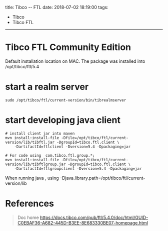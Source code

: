 title: Tibco -- FTL
date: 2018-07-02 18:19:00
tags:
- Tibco
- Tibco FTL
---


# Tibco FTL Community Edition

Default installation location on MAC.
The package was installed into /opt/tibco/ftl/5.4


# start a realm server

```
sudo /opt/tibco/ftl/current-version/bin/tibrealmserver
```



# start developing java client

```
# install client jar into maven
mvn install:install-file -Dfile=/opt/tibco/ftl/current-version/lib/tibftl.jar -DgroupId=tibco.ftl.client \
    -DartifactId=ftlclient -Dversion=5.4 -Dpackaging=jar

# For code using  com.tibco.ftl.group.*;
mvn install:install-file -Dfile=/opt/tibco/ftl/current-version/lib/tibftlgroup.jar -DgroupId=tibco.ftl.client \
    -DartifactId=ftlgroupclient -Dversion=5.4 -Dpackaging=jar

```

When running java , using -Djava.library.path=/opt/tibco/ftl/current-version/lib

# References

> Doc home
https://docs.tibco.com/pub/ftl/5.4.0/doc/html/GUID-C0EBAF36-A682-445D-B3EE-8E683330BE07-homepage.html
